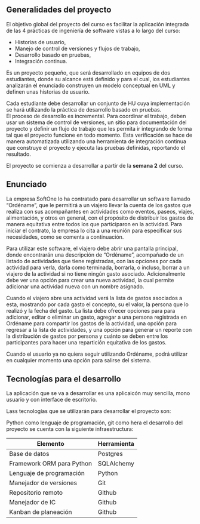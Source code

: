 ## Generalidades del proyecto

El objetivo global del proyecto del curso es facilitar la aplicación integrada de las 4 prácticas de ingeniería de software vistas a lo largo del curso: 
* Historias de usuario, 
* Manejo de control de versiones y flujos de trabajo, 
* Desarrollo basado en pruebas,
* Integración continua. 

Es un proyecto pequeño, que será desarrollado en equipos de dos estudiantes, donde su alcance está definido y para el cual, los estudiantes analizarán el enunciado 
construyen un modelo conceptual en UML y definen unas historias de usuario.

Cada estudiante debe desarrollar un conjunto de HU cuya implementación se hará utilizando la 
práctica de desarrollo basado en pruebas.  
El proceso de desarrollo es incremental. Para coordinar el trabajo, deben usar un sistema de control de versiones, 
un sitio para documentación del proyecto y definir un flujo de trabajo que les permita ir integrando de forma 
tal que el proyecto funcione en todo momento.
Esta verificación se hace de manera automatizada utilizando una herramienta de integración continua que construye 
el proyecto y ejecuta las pruebas definidas, reportando el resultado.

El proyecto se comienza a desarrollar a partir de la **semana 2** del curso. 

## Enunciado

La empresa SoftOne lo ha contratado para desarrollar un software llamado “Ordéname”, que le permitirá a un viajero llevar la cuenta de los gastos que realiza con sus acompañantes en actividades como eventos, paseos, viajes, alimentación, y otros en general, con el propósito de distribuir los gastos de manera equitativa entre todos los que participaron en la actividad. Para iniciar el contrato, la empresa lo cita a una reunión para especificar sus necesidades, como se comenta a continuación.

Para utilizar este software, el viajero debe abrir una pantalla principal, donde encontrarán una descripción de “Ordéname”, acompañado de un listado de actividades que tiene registradas, con las opciones por cada actividad para verla, darla como terminada, borrarla, o incluso, borrar a un viajero de la actividad si no tiene ningún gasto asociado. Adicionalmente debe ver una opción para crear una nueva actividad, la cual permite adicionar una actividad nueva con un nombre asignado.

Cuando el viajero abre una actividad verá la lista de gastos asociados a esta, mostrando por cada gasto el concepto, su el valor, la persona que lo realizó y la fecha del gasto. La lista debe ofrecer opciones para para adicionar, editar o eliminar un gasto, agregar a una persona registrada en Ordéname para compartir los gastos de la actividad, una opción para regresar a la lista de actividades, y una opción para generar un reporte con la distribución de gastos por persona y cuánto se deben entre los participantes para hacer una repartición equitativa de los gastos.

Cuando el usuario ya no quiera seguir utilizando Ordéname, podrá utilizar en cualquier momento una opción para salirse del sistema.


## Tecnologías para el desarrollo 

La aplicación que se va a desarrollar es una aplicaicón muy sencilla, mono usuario y con interface de escritorio. 

Lass tecnologías que se utilizarán para desarrollar el proyecto son:

Python como lenguaje de programación, git como hera el desarrollo del proyecto se cuenta con la siguiente infraestructura:


| Elemento                  | Herramienta |
| ------------------------- | ----------- |
| Base de datos             | Postgres    |
| Framework ORM para Python | SQLAlchemy  |
| Lenguaje de programación  | Python      |
| Manejador de versiones    | Git         |
| Repositorio remoto        | Github      |
| Manejador de IC           | Github      |
| Kanban de planeación      | Github      |


